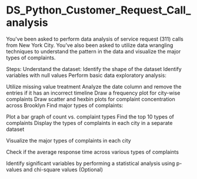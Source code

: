 # DS_Python_Customer_Request_Call_analysis
You've been asked to perform data analysis of service request (311) calls from New York City. You've also been asked to utilize data wrangling techniques to understand the pattern in the data and visualize the major types of complaints.

Steps:
Understand the dataset:
Identify the shape of the dataset Identify variables with null values 
Perform basic data exploratory analysis:

Utilize missing value treatment Analyze the date column and remove the entries if it has an incorrect timeline
Draw a frequency plot for city-wise complaints Draw scatter and hexbin plots for complaint concentration across Brooklyn
Find major types of complaints:

Plot a bar graph of count vs. complaint types Find the top 10 types of complaints Display the types of complaints in each city in a separate dataset

Visualize the major types of complaints in each city

Check if the average response time across various types of complaints

Identify significant variables by performing a statistical analysis using p-values and chi-square values (Optional)
